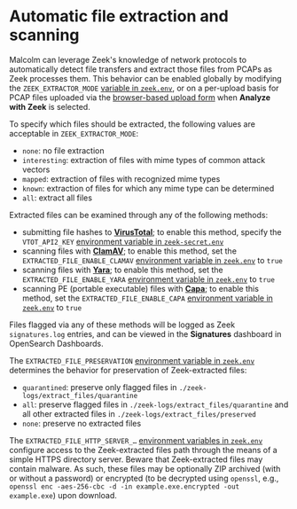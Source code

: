 # <a name="ZeekFileExtraction"></a>Automatic file extraction and scanning

Malcolm can leverage Zeek's knowledge of network protocols to automatically detect file transfers and extract those files from PCAPs as Zeek processes them. This behavior can be enabled globally by modifying the `ZEEK_EXTRACTOR_MODE` [variable in `zeek.env`](malcolm-config.md#MalcolmConfigEnvVars), or on a per-upload basis for PCAP files uploaded via the [browser-based upload form](upload.md#Upload) when **Analyze with Zeek** is selected.

To specify which files should be extracted, the following values are acceptable in `ZEEK_EXTRACTOR_MODE`:

* `none`: no file extraction
* `interesting`: extraction of files with mime types of common attack vectors
* `mapped`: extraction of files with recognized mime types
* `known`: extraction of files for which any mime type can be determined
* `all`: extract all files

Extracted files can be examined through any of the following methods:

* submitting file hashes to [**VirusTotal**](https://www.virustotal.com/en/#search); to enable this method, specify the `VTOT_API2_KEY` [environment variable in `zeek-secret.env`](malcolm-config.md#MalcolmConfigEnvVars)
* scanning files with [**ClamAV**](https://www.clamav.net/); to enable this method, set the `EXTRACTED_FILE_ENABLE_CLAMAV` [environment variable in `zeek.env`](malcolm-config.md#MalcolmConfigEnvVars) to `true`
* scanning files with [**Yara**](https://github.com/VirusTotal/yara); to enable this method, set the `EXTRACTED_FILE_ENABLE_YARA` [environment variable in `zeek.env`](malcolm-config.md#MalcolmConfigEnvVars) to `true`
* scanning PE (portable executable) files with [**Capa**](https://github.com/fireeye/capa); to enable this method, set the `EXTRACTED_FILE_ENABLE_CAPA` [environment variable in `zeek.env`](malcolm-config.md#MalcolmConfigEnvVars) to `true`

Files flagged via any of these methods will be logged as Zeek `signatures.log` entries, and can be viewed in the **Signatures** dashboard in OpenSearch Dashboards.

The `EXTRACTED_FILE_PRESERVATION` [environment variable in `zeek.env`](malcolm-config.md#MalcolmConfigEnvVars) determines the behavior for preservation of Zeek-extracted files:

* `quarantined`: preserve only flagged files in `./zeek-logs/extract_files/quarantine`
* `all`: preserve flagged files in `./zeek-logs/extract_files/quarantine` and all other extracted files in `./zeek-logs/extract_files/preserved`
* `none`: preserve no extracted files

The `EXTRACTED_FILE_HTTP_SERVER_…` [environment variables in `zeek.env`](malcolm-config.md#MalcolmConfigEnvVars) configure access to the Zeek-extracted files path through the means of a simple HTTPS directory server. Beware that Zeek-extracted files may contain malware. As such, these files may be optionally ZIP archived (with or without a password) or encrypted (to be decrypted using `openssl`, e.g., `openssl enc -aes-256-cbc -d -in example.exe.encrypted -out example.exe`) upon download.
